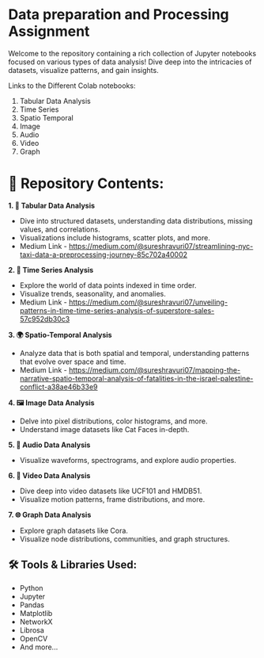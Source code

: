 # **Data preparation and Processing Assignment**


Welcome to the repository containing a rich collection of Jupyter notebooks focused on various types of data analysis! Dive deep into the intricacies of datasets, visualize patterns, and gain insights.

Links to the Different Colab notebooks:

1. Tabular Data Analysis
2. Time Series
3. Spatio Temporal
4. Image
5. Audio
6. Video
7. Graph


# **📂 Repository Contents:**

**1. 📑 Tabular Data Analysis**
- Dive into structured datasets, understanding data distributions, missing values, and correlations.
- Visualizations include histograms, scatter plots, and more.
- Medium Link - https://medium.com/@sureshravuri07/streamlining-nyc-taxi-data-a-preprocessing-journey-85c702a40002
  
**2. 🌊 Time Series Analysis**
- Explore the world of data points indexed in time order.
- Visualize trends, seasonality, and anomalies.
- Medium Link - https://medium.com/@sureshravuri07/unveiling-patterns-in-time-time-series-analysis-of-superstore-sales-57c952db30c3
  
**3. 🌍 Spatio-Temporal Analysis**
- Analyze data that is both spatial and temporal, understanding patterns that evolve over space and time.
- Medium Link - https://medium.com/@sureshravuri07/mapping-the-narrative-spatio-temporal-analysis-of-fatalities-in-the-israel-palestine-conflict-a38ae46b33e9
  
**4. 🖼️ Image Data Analysis**
- Delve into pixel distributions, color histograms, and more.
- Understand image datasets like Cat Faces in-depth.
  
**5. 🎵 Audio Data Analysis**
- Visualize waveforms, spectrograms, and explore audio properties.
  
**6. 🎥 Video Data Analysis**
- Dive deep into video datasets like UCF101 and HMDB51.
- Visualize motion patterns, frame distributions, and more.
  
**7. 🌐 Graph Data Analysis**
- Explore graph datasets like Cora.
- Visualize node distributions, communities, and graph structures.


## **🛠️ Tools & Libraries Used:**
- Python
- Jupyter
- Pandas
- Matplotlib
- NetworkX
- Librosa
- OpenCV
- And more...
